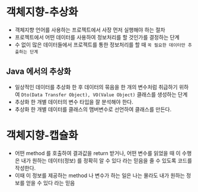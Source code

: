 # 객체지향-추상화
* 객체지향 언어를 사용하는 프로젝트에서 사장 먼저 실행해야 하는 절차
* 프로젝트에서 어떤 데이터를 사용하여 정보처리를 할 것인가를 결정하는 단계
* 수 없이 많은 데이터들에서 프로젝트를 통한 정보처리를 할 때 `꼭 필요한 데이터만 추출하는 단계`

## Java 에서의 추상화 
* 일상적인 데이터를 추상화 한 후 데이터의 묶음을 한 개의 변수처럼 취급하기 위하여 `Dto(Data Transfer Object), VO(Value Object)` 클래스를 생성하는 단계
* 추상화 한 개별 데이터의 변수 타입을 잘 분석해야 한다.
* 추상화 한 개별 데이터를 클래스의 맴버변수로 선언하여 클래스를 만든다.

# 객체지향-캡슐화
* 어떤 method 를 호출하여 결과값을 return 받거나, 어떤 변수를 읽었을 때 이 수행은 내가 원하는 데이터(정보) 를 정확히 알 수 있다 라는 믿음을 줄 수 있도록 코드를 작성한다. 
* 이때 이 정보를 제공하는 method 나 변수가 하는 일은 나는 몰라도 내가 원하는 정보를 얻을 수 있다 라는 믿음